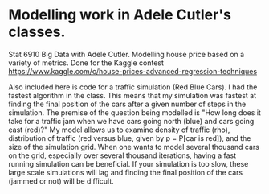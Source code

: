 # Modelling work in Adele Cutler's classes.

Stat 6910 Big Data with Adele Cutler. Modelling house price based on a variety of metrics. Done for the Kaggle contest https://www.kaggle.com/c/house-prices-advanced-regression-techniques

Also included here is code for a traffic simulation (Red Blue Cars). I had the fastest algorithm in the class. This means that my simulation was fastest at finding the final position of the cars after a given number of steps in the simulation. 
The premise of the question being modelled is "How long does it take for a traffic jam when we have cars going north (blue) and cars going east (red)?"
My model allows us to examine density of traffic (rho), distribution of traffic (red versus blue, given by p = P[car is red]), and the size of the simulation grid. 
When one wants to model several thousand cars on the grid, especially over several thousand iterations, having a fast running simulation can be beneficial. If your simulation is too slow, these large scale simulations will lag and finding the final position of the cars (jammed or not) will be difficult. 






